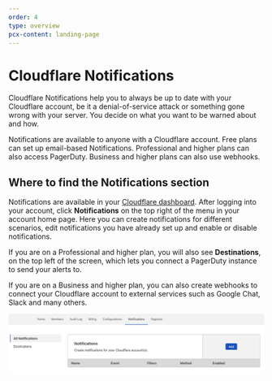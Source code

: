 ```yaml
---
order: 4
type: overview
pcx-content: landing-page
---
```




# Cloudflare Notifications

<ContentColumn>

Cloudflare Notifications help you to always be up to date with your Cloudflare account, be it a denial-of-service attack or something gone wrong with your server. You decide on what you want to be warned about and how. 

Notifications are available to anyone with a Cloudflare account. Free plans can set up email-based Notifications. Professional and higher plans can also access PagerDuty. Business and higher plans can also use webhooks.

## Where to find the Notifications section

Notifications are available in your [Cloudflare dashboard](https://dash.cloudflare.com/login). After logging into your account, click **Notifications** on the top right of the menu in your account home page. Here you can create notifications for different scenarios, edit notifications you have already set up and enable or disable notifications.

If you are on a Professional and higher plan, you will also see **Destinations**, on the top left of the screen, which lets you connect a PagerDuty instance to send your alerts to. 

If you are on a Business and higher plan, you can also create webhooks to connect your Cloudflare account to external services such as Google Chat, Slack and many others. 

![Where to find the Notifications section](../static/images/notifications/start.png)

</ContentColumn>